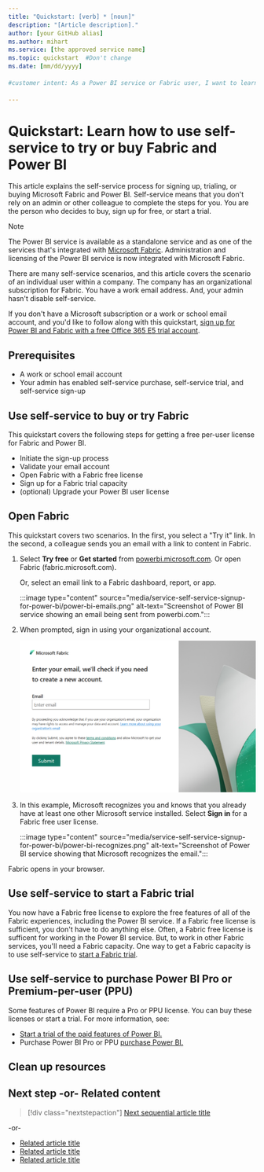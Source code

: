 ```yaml
---
title: "Quickstart: [verb] * [noun]"
description: "[Article description]."
author: [your GitHub alias]
ms.author: mihart
ms.service: [the approved service name]
ms.topic: quickstart  #Don't change
ms.date: [mm/dd/yyyy]

#customer intent: As a Power BI service or Fabric user, I want to learn how to use self-service to buy or try so that I can use and evaluate.

---
```

  
<!-- --------------------------------------

- Use this template with pattern instructions for:

Quickstart

- Use the Quickstart pattern when you want to show a user 
how to complete a task to get started with a product or 
service in their own environment.

- Before you sign off or merge:

Remove all comments except the customer intent.

- Feedback:

https://aka.ms/patterns-feedback

-->

# Quickstart: Learn how to use self-service to try or buy Fabric and Power BI

This article explains the self-service process for signing up, trialing, or buying Microsoft Fabric and Power BI. Self-service means that you don't rely on an admin or other colleague to complete the steps for you. You are the person who decides to buy, sign up for free, or start a trial. 

> [!NOTE]
> The Power BI service is available as a standalone service and as one of the services that's integrated with [Microsoft Fabric](/fabric/get-started/microsoft-fabric-overview). Administration and licensing of the Power BI service is now integrated with Microsoft Fabric.

There are many self-service scenarios, and this article covers the scenario of an individual user within a company. The company has an organizational subscription for Fabric. You have a work email address. And, your admin hasn't disable self-service. 

If you don't have a Microsoft subscription or a work or school email account, and you'd like to follow along with this quickstart, [sign up for Power BI and Fabric with a free Office 365 E5 trial account](../enterprise/service-admin-signing-up-for-power-bi-with-a-new-office-365-trial.md).

## Prerequisites

- A work or school email account
- Your admin has enabled self-service purchase, self-service trial, and self-service sign-up 

## Use self-service to buy or try Fabric

This quickstart covers the following steps for getting a free per-user license for Fabric and Power BI.
- Initiate the sign-up process
- Validate your email account
- Open Fabric with a Fabric free license
- Sign up for a Fabric trial capacity
- (optional) Upgrade your Power BI user license

## Open Fabric

This quickstart covers two scenarios.  In the first, you select a "Try it" link.  In the second, a colleague sends you an email with a link to content in Fabric.  

1. Select **Try free** or **Get started** from [powerbi.microsoft.com](https://powerbi.com). Or open Fabric (fabric.microsoft.com).

    Or, select an email link to a Fabric dashboard, report, or app.

    :::image type="content" source="media/service-self-service-signup-for-power-bi/power-bi-emails.png" alt-text="Screenshot of Power BI service showing an email being sent from powerbi.com.":::

1. When prompted, sign in using your organizational account.

    ![Screenshot of Fabric showing sign-up screen.](media/service-self-service-signup-purchase-for-power-bi/fabric-self-service.png)

1. In this example, Microsoft recognizes you and knows that you already have at least one other Microsoft service installed. Select **Sign in** for a Fabric free user license.

    :::image type="content" source="media/service-self-service-signup-for-power-bi/power-bi-recognizes.png" alt-text="Screenshot of Power BI service showing that Microsoft recognizes the email.":::

Fabric opens in your browser. 

## Use self-service to start a Fabric trial

You now have a Fabric free license to explore the free features of all of the Fabric experiences, including the Power BI service. If a Fabric free license is sufficient, you don't have to do anything else. Often, a Fabric free license is sufficent for working in the Power BI service. But, to work in other Fabric services, you'll need a Fabric capacity. One way to get a Fabric capacity is to use self-service to [start a Fabric trial](/fabric/get-started/fabric-trial).

## Use self-service to purchase Power BI Pro or Premium-per-user (PPU)

Some features of Power BI require a Pro or PPU license. You can buy these licenses or start a trial.  For more information, see:
- [Start a trial of the paid features of Power BI.](x)
- Purchase Power BI Pro or PPU [purchase Power BI.](#use-self-service-purchase-to-buy-an-individual-power-bi-license)




## Clean up resources

<!-- Optional: Steps to clean up resources - H2

Provide steps the user takes to clean up resources that
were created to complete the article.

-->

## Next step -or- Related content

> [!div class="nextstepaction"]
> [Next sequential article title](link.md)

-or-

- [Related article title](link.md)
- [Related article title](link.md)
- [Related article title](link.md)

<!-- Optional: Next step or Related content - H2

Consider adding one of these H2 sections (not both):

A "Next step" section that uses 1 link in a blue box 
to point to a next, consecutive article in a sequence.

-or- 

If the quickstart is not part of a sequence, use a 
"Related content" section that lists links to 
1 to 3 articles the user might find helpful.

-->

<!--

Remove all comments except the customer intent
before you sign off or merge to the main branch.

-->